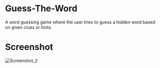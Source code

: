 # Guess-The-Word
A word guessing game where the user tries to guess a hidden word based on given clues or hints.

# Screenshot

![Screenshot_2](https://github.com/Bxugur/Guess-The-Word/assets/103511917/4d115422-1fbc-4443-b869-69cbbacaca54)
